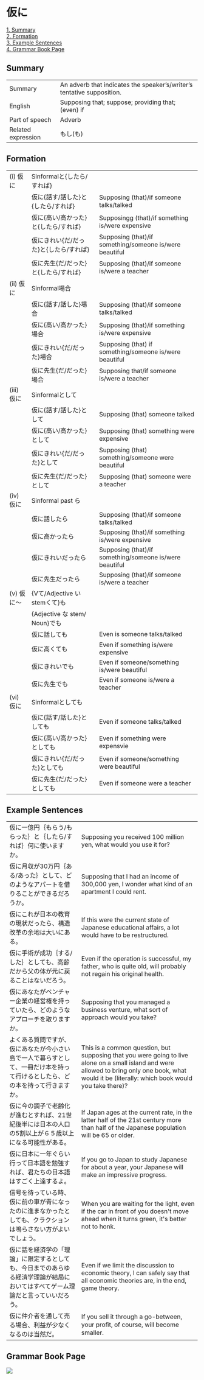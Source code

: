 # 仮に

[1. Summary](#summary)<br>
[2. Formation](#formation)<br>
[3. Example Sentences](#example-sentences)<br>
[4. Grammar Book Page](#grammar-book-page)<br>


## Summary

<table><tr>   <td>Summary</td>   <td>An adverb that indicates the speaker’s/writer’s tentative supposition.</td></tr><tr>   <td>English</td>   <td>Supposing that; suppose; providing that; (even) if</td></tr><tr>   <td>Part of speech</td>   <td>Adverb</td></tr><tr>   <td>Related expression</td>   <td>もし(も)</td></tr></table>

## Formation

<table class="table"><tbody><tr class="tr head"><td class="td"><span class="numbers">(i)</span> <span class="concept">仮に</span></td><td class="td"><span class="concept"></span><span>Sinformalと{したら/すれば}</span></td><td class="td"></td></tr><tr class="tr"><td class="td"></td><td class="td"><span class="concept">仮に</span><span>{話す/話した}と{したら/すれば}</span></td><td class="td"><span>Supposing (that)/if someone talks/talked</span></td></tr><tr class="tr"><td class="td"></td><td class="td"><span class="concept">仮に</span><span>{高い/高かった}と{したら/すれば}</span></td><td class="td"><span>Supposingg (that)/if something is/were expensive</span></td></tr><tr class="tr"><td class="td"></td><td class="td"><span class="concept">仮に</span><span>きれい{だ/だった}と{したら/すれば}</span></td><td class="td"><span>Supposing (that)/if something/someone is/were beautiful</span></td></tr><tr class="tr"><td class="td"></td><td class="td"><span class="concept">仮に</span><span>先生{だ/だった}と{したら/すれば}</span></td><td class="td"><span>Supposing (that)/if someone is/were a teacher</span></td></tr><tr class="tr head"><td class="td"><span class="numbers">(ii)</span> <span class="concept">仮に</span></td><td class="td"><span class="concept"></span><span>Sinformal場合</span></td><td class="td"></td></tr><tr class="tr"><td class="td"></td><td class="td"><span class="concept">仮に</span><span>{話す/話した}場合</span></td><td class="td"><span>Supposing (that)/if someone talks/talked</span></td></tr><tr class="tr"><td class="td"></td><td class="td"><span class="concept">仮に</span><span>{高い/高かった}場合</span></td><td class="td"><span>Supposing (that)/if something is/were expensive</span></td></tr><tr class="tr"><td class="td"></td><td class="td"><span class="concept">仮に</span><span>きれい{だ/だった}場合</span></td><td class="td"><span>Supposing (that) if something/someone is/were beautiful</span></td></tr><tr class="tr"><td class="td"></td><td class="td"><span class="concept">仮に</span><span>先生{だ/だった}場合</span></td><td class="td"><span>Supposing that/if someone is/were a teacher</span></td></tr><tr class="tr head"><td class="td"><span class="numbers">(iii)</span> <span class="concept">仮に</span></td><td class="td"><span class="concept"></span><span>Sinformalとして</span></td><td class="td"></td></tr><tr class="tr"><td class="td"></td><td class="td"><span class="concept">仮に</span><span>{話す/話した}として</span></td><td class="td"><span>Supposing (that) someone talked</span></td></tr><tr class="tr"><td class="td"></td><td class="td"><span class="concept">仮に</span><span>{高い/高かった}として</span></td><td class="td"><span>Supposing (that) something were expensive</span></td></tr><tr class="tr"><td class="td"></td><td class="td"><span class="concept">仮に</span><span>きれい{だ/だった}として</span></td><td class="td"><span>Supposing (that) something/someone were beautiful</span></td></tr><tr class="tr"><td class="td"></td><td class="td"><span class="concept">仮に</span><span>先生{だ/だった}として</span></td><td class="td"><span>Supposing (that) someone were a teacher</span></td></tr><tr class="tr head"><td class="td"><span class="numbers">(iv)</span> <span class="concept">仮に</span></td><td class="td"><span class="concept"></span><span>Sinformal past ら</span></td><td class="td"></td></tr><tr class="tr"><td class="td"></td><td class="td"><span class="concept">仮に</span><span>話したら</span></td><td class="td"><span>Supposing (that)/if someone talks/talked</span></td></tr><tr class="tr"><td class="td"></td><td class="td"><span class="concept">仮に</span><span>高かったら</span></td><td class="td"><span>Supposing (that)/if something is/were expensive</span></td></tr><tr class="tr"><td class="td"></td><td class="td"><span class="concept">仮に</span><span>きれいだったら</span></td><td class="td"><span>Supposing (that)/if something/someone is/were beautiful</span></td></tr><tr class="tr"><td class="td"></td><td class="td"><span class="concept">仮に</span><span>先生だったら</span></td><td class="td"><span>Supposing (that)/if someone is/were a teacher</span></td></tr><tr class="tr head"><td class="td"><span class="numbers">(v)</span> <span class="concept">仮に～</span></td><td class="td"><span class="concept"></span><span>{Vて/Adjective いstemくて}も</span></td><td class="td"></td></tr><tr class="tr"><td class="td"></td><td class="td"><span class="concept"></span><span>{Adjective な stem/ Noun}でも</span></td><td class="td"></td></tr><tr class="tr"><td class="td"></td><td class="td"><span class="concept">仮に</span><span>話しても</span></td><td class="td"><span>Even is someone talks/talked</span></td></tr><tr class="tr"><td class="td"></td><td class="td"><span class="concept">仮に</span><span>高くても</span></td><td class="td"><span>Even if something is/were expensive</span></td></tr><tr class="tr"><td class="td"></td><td class="td"><span class="concept">仮に</span><span>きれいでも</span></td><td class="td"><span>Even if someone/something is/were beautiful</span></td></tr><tr class="tr"><td class="td"></td><td class="td"><span class="concept">仮に</span><span>先生でも</span></td><td class="td"><span>Even if someone is/were a teacher</span></td></tr><tr class="tr head"><td class="td"><span class="numbers">(vi)</span> <span class="concept">仮に</span></td><td class="td"><span class="concept"></span><span>Sinformalとしても</span></td><td class="td"></td></tr><tr class="tr"><td class="td"></td><td class="td"><span class="concept">仮に</span><span>{話す/話した}としても</span></td><td class="td"><span>Even if someone talks/talked</span></td></tr><tr class="tr"><td class="td"></td><td class="td"><span class="concept">仮に</span><span>{高い/高かった}としても</span></td><td class="td"><span>Even if something were expensvie</span></td></tr><tr class="tr"><td class="td"></td><td class="td"><span class="concept">仮に</span><span>きれい{だ/だった}としても</span></td><td class="td"><span>Even if someone/something were beautiful</span></td></tr><tr class="tr"><td class="td"></td><td class="td"><span class="concept">仮に</span><span>先生{だ/だった}としても</span></td><td class="td"><span>Even if someone were a teacher</span></td></tr></tbody></table>

## Example Sentences

<table><tr>   <td>仮に一億円｛もらう/もらった｝と｛したら/すれば｝何に使いますか。</td>   <td>Supposing you received 100 million yen, what would you use it for?</td></tr><tr>   <td>仮に月収が30万円｛ある/あった｝として、どのようなアパートを借りることができるだろうか。</td>   <td>Supposing that I had an income of 300,000 yen, I wonder what kind of an apartment I could rent.</td></tr><tr>   <td>仮にこれが日本の教育の現状だったら、構造改革の余地は大いにある。</td>   <td>If this were the current state of Japanese educational affairs, a lot would have to be restructured.</td></tr><tr>   <td>仮に手術が成功｛する/した｝としても、高齢だから父の体が元に戻ることはないだろう。</td>   <td>Even if the operation is successful, my father, who is quite old, will probably not regain his original health.</td></tr><tr>   <td>仮にあなたがベンチャー企業の経営権を持っていたら、どのようなアプローチを取りますか。</td>   <td>Supposing that you managed a business venture, what sort of approach would you take?</td></tr><tr>   <td>よくある質問ですが、仮にあなたが今小さい島で一人で暮らすとして、一冊だけ本を持って行けるとしたら、どの本を持って行きますか。</td>   <td>This is a common question, but supposing that you were going to live alone on a small island and were allowed to bring only one book, what would it be (literally: which book would you take there)?</td></tr><tr>   <td>仮に今の調子で老齢化が進むとすれば、21世紀後半には日本の人口の5割以上が６５歳以上になる可能性がある。</td>   <td>If Japan ages at the current rate, in the latter half of the 21st century more than half of the Japanese population will be 65 or older.</td></tr><tr>   <td>仮に日本に一年ぐらい行って日本語を勉強すれば、君たちの日本語はすごく上達するよ。</td>   <td>If you go to Japan to study Japanese for about a year, your Japanese will make an impressive progress.</td></tr><tr>   <td>信号を待っている時、仮に前の車が青になったのに進まなかったとしても、クラクションは鳴らさない方がよいでしょう。</td>   <td>When you are waiting for the light, even if the car in front of you doesn't move ahead when it turns green, it's better not to honk.</td></tr><tr>   <td>仮に話を経済学の「理論」に限定するとしても、今日までのあらゆる経済学理論が結局においてはすべてゲーム理論だと言っていいだろう。</td>   <td>Even if we limit the discussion to economic theory, I can safely say that all economic theories are, in the end, game theory.</td></tr><tr>   <td>仮に仲介者を通して売る場合、利益が少なくなるのは当然だ。</td>   <td>If you sell it through a go-between, your proﬁt, of course, will become smaller.</td></tr></table>

## Grammar Book Page

![](../img/Advanced仮に.png)

